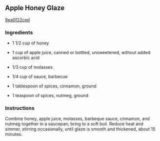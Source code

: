 ## Apple Honey Glaze

[9ea0f22ced](http://allrecipes.com/recipe/apple-honey-glaze/)

### Ingredients

 - 1 1/2 cup of honey

 - 1 cup of apple juice, canned or bottled, unsweetened, without added ascorbic acid

 - 1/3 cup of molasses

 - 1/4 cup of sauce, barbecue

 - 1 tablespoon of spices, cinnamon, ground

 - 1 teaspoon of spices, nutmeg, ground

### Instructions

Combine honey, apple juice, molasses, barbeque sauce, cinnamon, and nutmeg together in a saucepan; bring to a soft boil. Reduce heat and simmer, stirring occasionally, until glaze is smooth and thickened, about 15 minutes.
